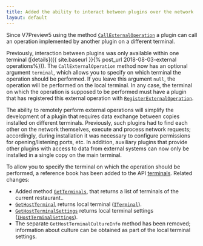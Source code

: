 ```yaml
---
title: Added the ability to interact between plugins over the network 
layout: default
---
```


Since V7Preview5 using the method [`CallExternalOperation`](https://syrve.github.io/front.api.sdk/v7/html/M_Resto_Front_Api_IOperationService_CallExternalOperation__2.htm) a plugin can call an operation implemented by another plugin on a different terminal.

Previously, interaction between plugins was only available within one terminal ([details]({{ site.baseurl }}{% post_url 2018-08-03-external operations%})).
The `CallExternalOperation` method now has an optional argument `terminal`, which allows you to specify on which terminal the operation should be performed.
If you leave this argument `null`, the operation will be performed on the local terminal.
In any case, the terminal on which the operation is supposed to be performed must have a plugin that has registered this external operation with [`RegisterExternalOperation`](https://syrve.github.io/front.api.sdk/v7/html/M_Resto_Front_Api_IOperationService_RegisterExternalOperation__2.htm).

The ability to remotely perform external operations will simplify the development of a plugin that requires data exchange between copies installed on different terminals.
Previously, such plugins had to find each other on the network themselves, execute and process network requests; accordingly, during installation it was necessary to configure permissions for opening/listening ports, etc.
In addition, auxiliary plugins that provide other plugins with access to data from external systems can now only be installed in a single copy on the main terminal.

To allow you to specify the terminal on which the operation should be performed, a reference book has been added to the API [terminals](https://syrve.github.io/front.api.sdk/v7/html/T_Resto_Front_Api_Data_Organization_ITerminal.htm).
Related changes:

* Added method [`GetTerminals`](https://syrve.github.io/front.api.sdk/v7/html/M_Resto_Front_Api_IOperationService_GetTerminals.htm), that returns a list of terminals of the current restaurant..
* [`GetHostTerminal`](https://syrve.github.io/front.api.sdk/v7/html/M_Resto_Front_Api_IOperationService_GetHostTerminal.htm) returns local terminal ([`ITerminal`](https://syrve.github.io/front.api.sdk/v7/html/T_Resto_Front_Api_Data_Organization_ITerminal.htm)). 
* [`GetHostTerminalSettings`](https://syrve.github.io/front.api.sdk/v7/html/M_Resto_Front_Api_IOperationService_GetHostTerminalSettings.htm) returns local terminal settings ([`IHostTerminalSettings`](https://syrve.github.io/front.api.sdk/v7/html/T_Resto_Front_Api_Data_Organization_IHostTerminalSettings.htm)).
* The separate `GetHostTerminalCultureInfo` method has been removed; information about culture can be obtained as part of the local terminal settings.